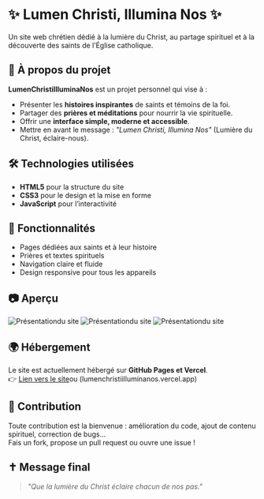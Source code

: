 # ✨ Lumen Christi, Illumina Nos ✨

Un site web chrétien dédié à la lumière du Christ, au partage spirituel et à la découverte des saints de l’Église catholique.  

## 📖 À propos du projet
**LumenChristiIlluminaNos** est un projet personnel qui vise à :
- Présenter les **histoires inspirantes** de saints et témoins de la foi.
- Partager des **prières et méditations** pour nourrir la vie spirituelle.
- Offrir une **interface simple, moderne et accessible**.
- Mettre en avant le message : *"Lumen Christi, Illumina Nos"* (Lumière du Christ, éclaire-nous).

## 🛠️ Technologies utilisées
- **HTML5** pour la structure du site  
- **CSS3** pour le design et la mise en forme  
- **JavaScript** pour l’interactivité  

## 🚀 Fonctionnalités
- Pages dédiées aux saints et à leur histoire  
- Prières et textes spirituels  
- Navigation claire et fluide  
- Design responsive pour tous les appareils  

## 📷 Aperçu
 ![Présentationdu site](https://raw.githubusercontent.com/Charnscode/Lumenchristiilluminanos/main/i.png) ![Présentationdu site](https://raw.githubusercontent.com/Charnscode/Lumenchristiilluminanos/main/j.png)     ![Présentationdu site](https://raw.githubusercontent.com/Charnscode/Lumenchristiilluminanos/main/h.png)

## 🌍 Hébergement
Le site est actuellement hébergé sur **GitHub Pages et Vercel**.  
👉 [Lien vers le site](https://charnscode.github.io/Lumenchristiilluminanos)ou (lumenchristiilluminanos.vercel.app) 

## 🤝 Contribution
Toute contribution est la bienvenue : amélioration du code, ajout de contenu spirituel, correction de bugs…  
Fais un fork, propose un pull request ou ouvre une issue !

## ✝️ Message final
> *"Que la lumière du Christ éclaire chacun de nos pas."*
